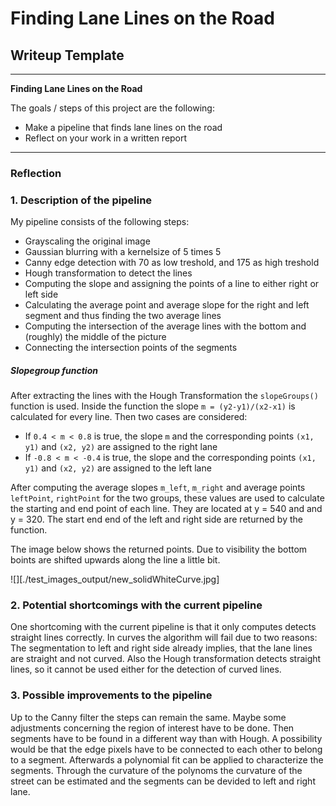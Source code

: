 # **Finding Lane Lines on the Road** 

## Writeup Template
---
**Finding Lane Lines on the Road**

The goals / steps of this project are the following:
* Make a pipeline that finds lane lines on the road
* Reflect on your work in a written report

---

### Reflection

### 1. Description of the pipeline

My pipeline consists of the following steps:

* Grayscaling the original image
* Gaussian blurring with a kernelsize of 5 times 5
* Canny edge detection with 70 as low treshold, and 175 as high treshold
* Hough transformation to detect the lines 
* Computing the slope and assigning the points of a line to either right or left side
* Calculating the average point and average slope for the right and left segment and thus finding the two average lines 
* Computing the intersection of the average lines with the bottom and (roughly) the middle of the picture
* Connecting the intersection points of the segments

##### Slopegroup function
After extracting the lines with the Hough Transformation the `slopeGroups()` function is used. Inside the function the slope `m = (y2-y1)/(x2-x1)` is calculated for every line. Then two cases are considered:
* If `0.4 < m < 0.8` is true, the slope `m` and the corresponding points `(x1, y1)`  and `(x2, y2)` are assigned to the right lane 
* If `-0.8 < m < -0.4` is true, the slope and the corresponding points `(x1, y1)`  and `(x2, y2)` are assigned to the left lane

After computing the average slopes `m_left`, `m_right` and average points `leftPoint`, `rightPoint` for the two groups, these values are used to calculate the starting and end point of each line. They are located at y = 540 and and y = 320. The start end end of the left and right side are returned by the function.

The image below shows the returned points. Due to visibility the bottom boints are shifted upwards along the line a little bit.

![][./test_images_output/new_solidWhiteCurve.jpg]

### 2. Potential shortcomings with the current pipeline
One shortcoming with the current pipeline is that it only computes detects straight lines correctly. In curves the algorithm will fail due to two reasons: The segmentation to left and right side already implies, that the lane lines are straight and not curved. Also the Hough transformation detects straight lines, so it cannot be used either for the detection of curved lines. 

### 3. Possible improvements to the pipeline
Up to the Canny filter the steps can remain the same. Maybe some adjustments concerning the region of interest have to be done. Then segments have to be found in a different way than with Hough. A possibility would be that the edge pixels have to be connected to each other to belong to a segment. Afterwards a polynomial fit can be applied to characterize the segments. Through the curvature of the polynoms the curvature of the street can be estimated and the segments can be devided to left and right lane. 

